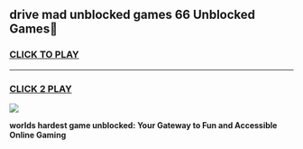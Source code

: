
## drive mad unblocked games 66 Unblocked Games👋
<h3>
<a href="https://premium.freeplayer.one?title=drive_mad_unblocked_games_66&ref=16F">CLICK TO PLAY</a></h3>
<hr>

<h3>
<a href="https://premium.freeplayer.one?title=drive_mad_unblocked_games_66&ref=16F">CLICK 2 PLAY</a>
  
</h3>

<a href="https://premium.freeplayer.one?title=drive_mad_unblocked_games_66&ref=16F/"><img src="https://clearcache.store/games.png"></a>


**worlds hardest game unblocked: Your Gateway to Fun and Accessible Online Gaming**
